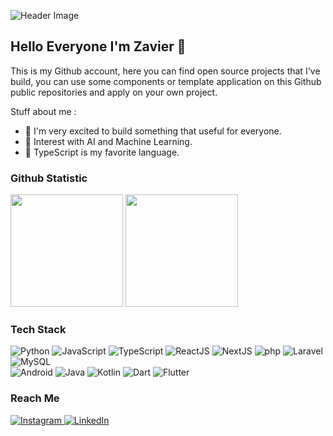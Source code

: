 ![Header Image](https://cardivo.vercel.app/api?name=Zavier%20Ferodova&description=Let%27s%20Make%20Better%20Future&image=https://raw.githubusercontent.com/zavierferodova/zavierferodova/master/image/github-profile.webp&instagram=zavierferodova&linkedin=Zavier%20Ferodova%20Al%20Fitroh&pattern=fallingTriangles&backgroundColor=%230075FF&colorPattern=%23fff&fontColor=%23fff&iconColor=%23fff&opacity=0.1)

## Hello Everyone I'm Zavier 👋

This is my Github account, here you can find open source projects that I've build, you can use some components or template application on this Github public repositories and apply on your own project.

Stuff about me :
- 🌟 I'm very excited to build something that useful for everyone.
- 🔮 Interest with AI and Machine Learning.
- 💖 TypeScript is my favorite language.

### Github Statistic

<p>
<img height="180em" src="https://github-readme-stats-eight-theta.vercel.app/api?username=zavierferodova&show_icons=true&theme=algolia&include_all_commits=true&count_private=true"/>
<img height="180em" src="https://github-readme-stats-eight-theta.vercel.app/api/top-langs/?username=zavierferodova&layout=compact&langs_count=8&theme=algolia"/>
</p>

### Tech Stack

<p>
  <img alt="Python" src="https://img.shields.io/badge/-Python-ffd03d?logo=Python&logoColor=white"/>
  <img alt="JavaScript" src="https://img.shields.io/badge/-JavaScript-f7e018?logo=JavaScript&logoColor=white"/>
  <img alt="TypeScript" src="https://img.shields.io/badge/-TypeScript-2f74c0?logo=TypeScript&logoColor=white"/>
  <img alt="ReactJS" src="https://img.shields.io/badge/-React-61DBFB?logo=React&logoColor=white"/>
  <img alt="NextJS" src="https://img.shields.io/badge/-NextJS-494949?logo=next.js&logoColor=white"/>
  <img alt="php" src="https://img.shields.io/badge/-php-777bb3?logo=php&logoColor=white"/>
  <img alt="Laravel" src="https://img.shields.io/badge/-Laravel-red?logo=laravel&logoColor=white"/>
  <img alt="MySQL" src="https://img.shields.io/badge/-MySQL-orange?logo=mysql&logoColor=white"/>
  </br>
  <img alt="Android" src="https://img.shields.io/badge/-Android-2edf85?logo=Android&logoColor=white"/>
  <img alt="Java" src="https://img.shields.io/badge/-Java-ec2025?logo=java&logoColor=white"/>
  <img alt="Kotlin" src="https://img.shields.io/badge/-Kotlin-f1850b?logo=Kotlin&logoColor=white"/>
  <img alt="Dart" src="https://img.shields.io/badge/-Dart-0175C2?logo=Dart&logoColor=white"/>
  <img alt="Flutter" src="https://img.shields.io/badge/-Flutter-02569B?logo=Flutter&logoColor=white"/>
</p>

### Reach Me
<p>
  <a href="https://instagram.com/zavierferodova" target="_blank">
    <img alt="Instagram" src="https://img.shields.io/badge/Instagram-%23E4405F.svg?&logo=instagram&logoColor=white" />
  </a>
  <a href="https://www.linkedin.com/in/zavierferodova/" target="_blank">
    <img alt="LinkedIn" src="https://img.shields.io/badge/LinkedIn-%230077B5.svg?&logo=linkedin&logoColor=white" />
  </a>
</p>
